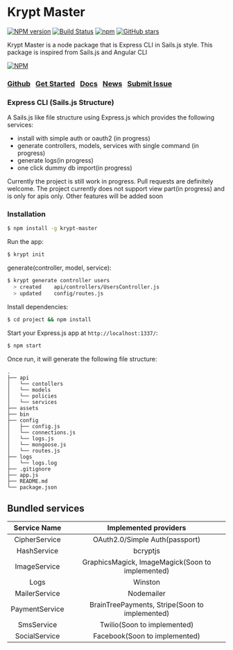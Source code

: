 # Krypt Master
[![NPM version](http://img.shields.io/npm/v/krypt-master.svg)](https://www.npmjs.com/package/krypt-master) [![Build Status](https://travis-ci.org/kamalkdolikay/krypt-master.svg?branch=v1.0.2)](https://travis-ci.org/kamalkdolikay/krypt-master) [![npm](https://img.shields.io/npm/dt/krypt-master.svg)](https://www.npmjs.com/package/krypt-master) [![GitHub stars](https://img.shields.io/github/stars/kamalkdolikay/krypt-master.svg?style=social&label=Star)](https://github.com/kamalkdolikay/krypt-master/tree/dev2)

Krypt Master is a node package that is Express CLI in Sails.js style. This package is inspired from Sails.js and Angular CLI

[![NPM](https://nodei.co/npm/krypt-master.png?downloads=true&downloadRank=true&stars=true)](https://nodei.co/npm/krypt-master/)

### [Github](https://github.com/kamalkdolikay/krypt-master/tree/dev2)  &nbsp; [Get Started](https://www.npmjs.com/~kamaldolikay) &nbsp;  [Docs](https://github.com/kamalkdolikay)  &nbsp; [News](https://www.npmjs.com/~kamaldolikay) &nbsp; [Submit Issue](https://github.com/kamalkdolikay)

### Express CLI (Sails.js Structure)

A Sails.js like file structure using Express.js which provides the following services:
* install with simple auth or oauth2 (in progress)
* generate controllers, models, services with single command (in progress)
* generate logs(in progress)
* one click dummy db import(in progress)

Currently the project is still work in progress. Pull requests are definitely welcome. The project currently does not support view part(in progress) and is only for apis only. Other features will be added soon

### Installation

```sh
$ npm install -g krypt-master
```

Run the app:

```bash
$ krypt init
```

generate(controller, model, service):

```bash
$ krypt generate controller users
  > created    api/controllers/UsersController.js
  > updated    config/routes.js
```

Install dependencies:

```bash
$ cd project && npm install
```

Start your Express.js app at `http://localhost:1337/`:

```bash
$ npm start
```

Once run, it will generate the following file structure:

````
.
├── api
│   └── contollers
│   └── models
│   └── policies
│   └── services
├── assets
├── bin
├── config
│   ├── config.js
│   └── connections.js
│   └── logs.js
│   └── mongoose.js
│   └── routes.js
├── logs
│   └── logs.log
├── .gitignore
├── app.js
├── README.md
└── package.json
````

## Bundled services

| Service Name                                                          | Implemented providers                            |
|:---------------------------------------------------------------------:|:------------------------------------------------:|
| CipherService                                                         | OAuth2.0/Simple Auth(passport)                   |
| HashService                                                           | bcryptjs                                         |
| ImageService                                                          | GraphicsMagick, ImageMagick(Soon to implemented) |
| Logs                                                                  | Winston                                          |
| MailerService                                                         | Nodemailer                                       |
| PaymentService                                                        | BrainTreePayments, Stripe(Soon to implemented)   |
| SmsService                                                            | Twilio(Soon to implemented)                      |
| SocialService                                                         | Facebook(Soon to implemented)                    |